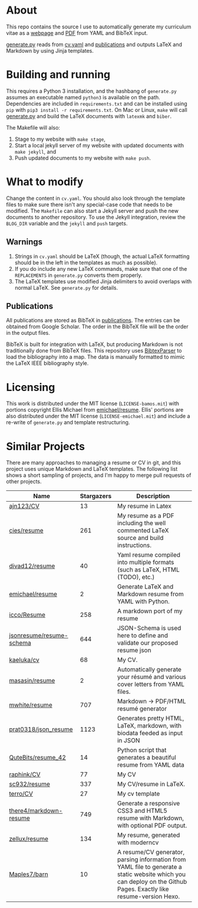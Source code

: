 
# About
This repo contains the source I use to automatically generate
my curriculum vitae as a
[webpage](http://bamos.github.io)
and
[PDF](http://bamos.github.io/data/cv.pdf)
from YAML and BibTeX input.

[generate.py](generate.py) reads from [cv.yaml](cv.yaml) and
[publications](publications) and outputs LaTeX and Markdown
by using Jinja templates.

# Building and running
This requires a Python 3 installation,
and the hashbang of `generate.py` assumes an executable named
`python3` is available on the path.
Dependencies are included in `requirements.txt` and can be installed
using `pip` with `pip3 install -r requirements.txt`.
On Mac or Linux, `make` will call [generate.py](generate.py) and
build the LaTeX documents with `latexmk` and `biber`.

The Makefile will also:

1. Stage to my website with `make stage`,
2. Start a local jekyll server of my website with updated
  documents with `make jekyll`, and
3. Push updated documents to my website with `make push`.

# What to modify
Change the content in `cv.yaml`.
You should also look through the template files to make sure there isn't any
special-case code that needs to be modified.
The `Makefile` can also start a Jekyll server and push the
new documents to another repository.
To use the Jekyll integration,
review the `BLOG_DIR` variable and the `jekyll` and `push` targets.

## Warnings
1. Strings in `cv.yaml` should be LaTeX (though, the actual LaTeX formatting
   should be in the left in the templates as much as possible).
2. If you do include any new LaTeX commands, make sure that one of the
   `REPLACEMENTS` in `generate.py` converts them properly.
3. The LaTeX templates use modified Jinja delimiters to avoid overlaps with
   normal LaTeX. See `generate.py` for details.

## Publications
All publications are stored as BibTeX in [publications](publications).
The entries can be obtained from Google Scholar.
The order in the BibTeX file will be the order in
the output files.

BibTeX is built for integration with LaTeX, but producing
Markdown is not traditionally done from BibTeX files.
This repository uses [BibtexParser][bibtexparser] to load the
bibliography into a map.
The data is manually formatted to mimic the LaTeX
IEEE bibliography style.

[bibtexparser]: https://bibtexparser.readthedocs.org/en/latest/index.html

# Licensing
This work is distributed under the MIT license (`LICENSE-bamos.mit`)
with portions copyright Ellis Michael from
[emichael/resume](https://github.com/emichael/resume).
Ellis' portions are also distributed under the MIT license
(`LICENSE-emichael.mit`) and include
a re-write of `generate.py` and template restructuring.

# Similar Projects
There are many approaches to managing a resume or CV in git,
and this project uses unique Markdown and LaTeX templates.
The following list shows a short sampling of projects,
and I'm happy to merge pull requests of other projects.

<!--
To generate the following list, install https://github.com/jacquev6/PyGithub
and download the `github-repo-summary.py` script from
https://github.com/bamos/python-scripts/blob/master/python3/github-repo-summary.py.
Please add projects to the list in the comment and in the table below.

github-repo-summary.py \
  ajn123/CV \
  cies/resume \
  divad12/resume \
  emichael/resume \
  icco/Resume \
  jsonresume/resume-schema \
  kaeluka/cv \
  masasin/resume \
  mwhite/resume \
  prat0318/json_resume \
  qutebits/resume_42 \
  raphink/CV \
  sc932/resume \
  terro/CV \
  there4/markdown-resume \
  zellux/resume \
  Maples7/barn
-->

Name | Stargazers | Description
----|----|----
[ajn123/CV](https://github.com/ajn123/CV) | 13 | My resume in Latex
[cies/resume](https://github.com/cies/resume) | 261 | My resume as a PDF including the well commented LaTeX source and build instructions.
[divad12/resume](https://github.com/divad12/resume) | 40 | Yaml resume compiled into multiple formats (such as LaTeX, HTML (TODO), etc.)
[emichael/resume](https://github.com/emichael/resume) | 2 | Generate LaTeX and Markdown resume from YAML with Python.
[icco/Resume](https://github.com/icco/Resume) | 258 | A markdown port of my resume
[jsonresume/resume-schema](https://github.com/jsonresume/resume-schema) | 644 | JSON-Schema is used here to define and validate our proposed resume json
[kaeluka/cv](https://github.com/kaeluka/cv) | 68 | My CV.
[masasin/resume](https://github.com/masasin/resume) | 2 | Automatically generate your résumé and various cover letters from YAML files.
[mwhite/resume](https://github.com/mwhite/resume) | 707 | Markdown -> PDF/HTML resumé generator
[prat0318/json_resume](https://github.com/prat0318/json_resume) | 1123 | Generates pretty HTML, LaTeX, markdown, with biodata feeded as input in JSON
[QuteBits/resume_42](https://github.com/QuteBits/resume_42) | 14 | Python script that generates a beautiful resume from YAML data
[raphink/CV](https://github.com/raphink/CV) | 77 | My CV
[sc932/resume](https://github.com/sc932/resume) | 337 | My CV/resume in LaTeX.
[terro/CV](https://github.com/terro/CV) | 27 | My cv template
[there4/markdown-resume](https://github.com/there4/markdown-resume) | 749 | Generate a responsive CSS3 and HTML5 resume with Markdown, with optional PDF output.
[zellux/resume](https://github.com/zellux/resume) | 134 | My resume, generated with moderncv
[Maples7/barn](https://github.com/Maples7/barn) | 10 | A resume/CV generator, parsing information from YAML file to generate a static website which you can deploy on the Github Pages. Exactly like resume-version Hexo.
